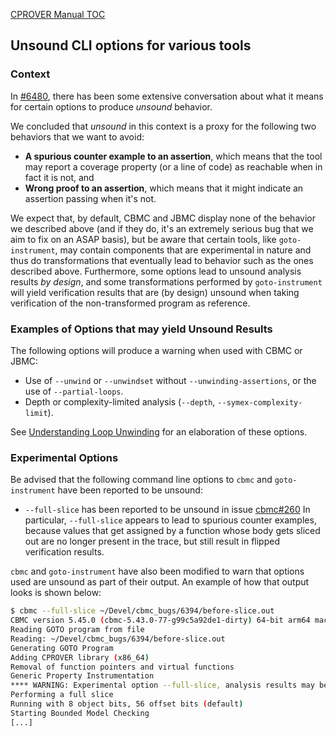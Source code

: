 [CPROVER Manual TOC](../)

## Unsound CLI options for various tools

### Context

In [#6480](https://github.com/diffblue/cbmc/issues/6480), there has been some extensive
conversation about what it means for certain options to produce *unsound* behavior.

We concluded that *unsound* in this context is a proxy for the following two behaviors
that we want to avoid:

* **A spurious counter example to an assertion**, which means that the tool may report
  a coverage property (or a line of code) as reachable when in fact it is not, and
* **Wrong proof to an assertion**, which means that it might indicate an assertion passing
  when it's not.

We expect that, by default, CBMC and JBMC display none of the behavior we
described above (and if they do, it's an extremely serious bug that we aim to
fix on an ASAP basis), but be aware that certain tools, like `goto-instrument`,
may contain components that are experimental in nature and thus do
transformations that eventually lead to behavior such as the ones described
above. Furthermore, some options lead to unsound analysis results *by design*,
and some transformations performed by `goto-instrument` will yield verification
results that are (by design) unsound when taking verification of the
non-transformed program as reference.

### Examples of Options that may yield Unsound Results

The following options will produce a warning when used with CBMC or JBMC:

* Use of `--unwind` or `--unwindset` without `--unwinding-assertions`, or the
  use of `--partial-loops`.
* Depth or complexity-limited analysis (`--depth`, `--symex-complexity-limit`).

See [Understanding Loop Unwinding](../cbmc/unwinding/) for an elaboration of
these options.

### Experimental Options

Be advised that the following command line options to `cbmc` and `goto-instrument`
have been reported to be unsound:

* `--full-slice` has been reported to be unsound in issue [cbmc#260](https://github.com/diffblue/cbmc/issues/260)
  In particular, `--full-slice` appears to lead to spurious counter examples,
  because values that get assigned by a function whose body gets sliced out are
  no longer present in the trace, but still result in flipped verification results.

`cbmc` and `goto-instrument` have also been modified to warn that options used
are unsound as part of their output. An example of how that output looks is shown
below:

```sh
$ cbmc --full-slice ~/Devel/cbmc_bugs/6394/before-slice.out
CBMC version 5.45.0 (cbmc-5.43.0-77-g99c5a92de1-dirty) 64-bit arm64 macos
Reading GOTO program from file
Reading: ~/Devel/cbmc_bugs/6394/before-slice.out
Generating GOTO Program
Adding CPROVER library (x86_64)
Removal of function pointers and virtual functions
Generic Property Instrumentation
**** WARNING: Experimental option --full-slice, analysis results may be unsound. See https://github.com/diffblue/cbmc/issues/260
Performing a full slice
Running with 8 object bits, 56 offset bits (default)
Starting Bounded Model Checking
[...]
```
